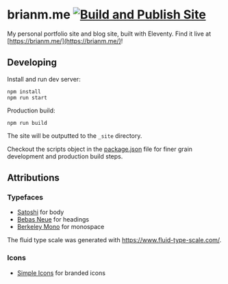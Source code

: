 # brianm.me [![Build and Publish Site](https://github.com/BrianMitchL/brianm.me/actions/workflows/publish.yml/badge.svg?branch=main)](https://github.com/BrianMitchL/brianm.me/actions/workflows/publish.yml)

My personal portfolio site and blog site, built with Eleventy. Find it live at [https://brianm.me/](https://brianm.me/)!

## Developing

Install and run dev server:

```shell
npm install
npm run start
```

Production build:

```shell
npm run build
```

The site will be outputted to the `_site` directory.

Checkout the scripts object in the [package.json](/package.json) file for finer grain development and production build steps.

## Attributions

### Typefaces

- [Satoshi](https://www.fontshare.com/fonts/satoshi) for body
- [Bebas Neue](https://www.fontshare.com/fonts/bebas-neue) for headings
- [Berkeley Mono](https://berkeleygraphics.com/typefaces/berkeley-mono/) for monospace

The fluid type scale was generated with https://www.fluid-type-scale.com/.

### Icons

- [Simple Icons](https://simpleicons.org) for branded icons
